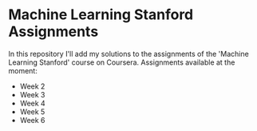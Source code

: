 # Machine Learning Stanford Assignments

In this repository I'll add my solutions to the assignments of the 'Machine Learning Stanford' course on Coursera. Assignments available at the moment:
  - Week 2
  - Week 3
  - Week 4
  - Week 5
  - Week 6
